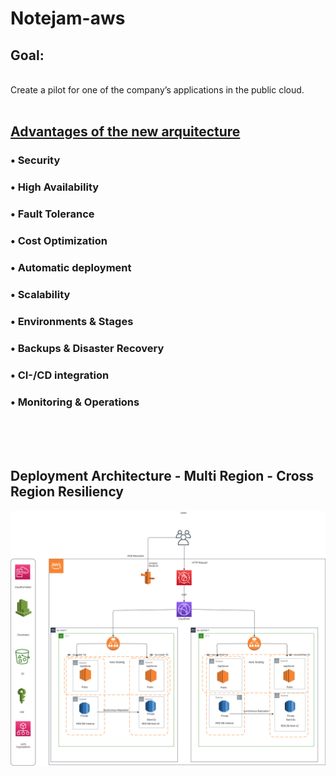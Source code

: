 # Notejam-aws




## Goal:
<br />
Create a pilot for one of the company’s applications in the public cloud.
<br />
<br />


## <ins>Advantages of the new arquitecture</ins>

### • Security  
### • High Availability    
### • Fault Tolerance    
### • Cost Optimization    
### • Automatic deployment  
### • Scalability
### • Environments & Stages
### • Backups & Disaster Recovery
### • CI-/CD integration
### • Monitoring & Operations


<br /> 
<br /> 
<br /> 
  
  
  
  
##                 Deployment Architecture - Multi Region - Cross Region Resiliency

![alt text](https://github.com/Antonio-Redondo/notejam-aws/blob/main/notejam-architecture-diagram.png)